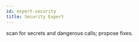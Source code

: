 ```yaml
---
id: expert-security
title: Security Expert
---
```


scan for secrets and dangerous calls; propose fixes.
